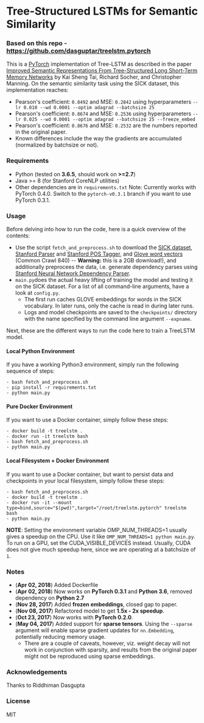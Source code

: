 # Tree-Structured LSTMs for Semantic Similarity

### Based on this repo - https://github.com/dasguptar/treelstm.pytorch

This is a [PyTorch](http://pytorch.org/) implementation of Tree-LSTM as described in the paper [Improved Semantic Representations From Tree-Structured Long Short-Term Memory Networks](http://arxiv.org/abs/1503.00075) by Kai Sheng Tai, Richard Socher, and Christopher Manning. On the semantic similarity task using the SICK dataset, this implementation reaches:
 - Pearson's coefficient: `0.8492` and MSE: `0.2842` using hyperparameters `--lr 0.010 --wd 0.0001 --optim adagrad --batchsize 25`
 - Pearson's coefficient: `0.8674` and MSE: `0.2536` using hyperparameters `--lr 0.025 --wd 0.0001 --optim adagrad --batchsize 25 --freeze_embed`
 - Pearson's coefficient: `0.8676` and MSE: `0.2532` are the numbers reported in the original paper.
 - Known differences include the way the gradients are accumulated (normalized by batchsize or not).

### Requirements
- Python (tested on **3.6.5**, should work on **>=2.7**)
- Java >= 8 (for Stanford CoreNLP utilities)
- Other dependencies are in `requirements.txt`
Note: Currently works with PyTorch 0.4.0. Switch to the `pytorch-v0.3.1` branch if you want to use PyTorch 0.3.1.

### Usage
Before delving into how to run the code, here is a quick overview of the contents:
 - Use the script `fetch_and_preprocess.sh` to download the [SICK dataset](http://alt.qcri.org/semeval2014/task1/index.php?id=data-and-tools), [Stanford Parser](http://nlp.stanford.edu/software/lex-parser.shtml) and [Stanford POS Tagger](http://nlp.stanford.edu/software/tagger.shtml), and [Glove word vectors](http://nlp.stanford.edu/projects/glove/) (Common Crawl 840) -- **Warning:** this is a 2GB download!), and additionally preprocees the data, i.e. generate dependency parses using [Stanford Neural Network Dependency Parser](http://nlp.stanford.edu/software/nndep.shtml).
 - `main.py`does the actual heavy lifting of training the model and testing it on the SICK dataset. For a list of all command-line arguments, have a look at `config.py`.
     - The first run caches GLOVE embeddings for words in the SICK vocabulary. In later runs, only the cache is read in during later runs.
     - Logs and model checkpoints are saved to the `checkpoints/` directory with the name specified by the command line argument `--expname`.

Next, these are the different ways to run the code here to train a TreeLSTM model.
#### Local Python Environment
If you have a working Python3 environment, simply run the following sequence of steps:
```
- bash fetch_and_preprocess.sh
- pip install -r requirements.txt
- python main.py
```
#### Pure Docker Environment
If you want to use a Docker container, simply follow these steps:
```
- docker build -t treelstm .
- docker run -it treelstm bash
- bash fetch_and_preprocess.sh
- python main.py
```
#### Local Filesystem + Docker Environment
If you want to use a Docker container, but want to persist data and checkpoints in your local filesystem, simply follow these steps:
```
- bash fetch_and_preprocess.sh
- docker build -t treelstm .
- docker run -it --mount type=bind,source="$(pwd)",target="/root/treelstm.pytorch" treelstm bash
- python main.py
```
**NOTE**: Setting the environment variable OMP_NUM_THREADS=1 usually gives a speedup on the CPU. Use it like `OMP_NUM_THREADS=1 python main.py`. To run on a GPU, set the CUDA_VISIBLE_DEVICES instead. Usually, CUDA does not give much speedup here, since we are operating at a batchsize of `1`.

### Notes
 - (**Apr 02, 2018**) Added Dockerfile
 - (**Apr 02, 2018**) Now works on **PyTorch 0.3.1** and **Python 3.6**, removed dependency on **Python 2.7**
 - (**Nov 28, 2017**) Added **frozen embeddings**, closed gap to paper.
 - (**Nov 08, 2017**) Refactored model to get **1.5x - 2x speedup**.
 - (**Oct 23, 2017**) Now works with **PyTorch 0.2.0**.
 - (**May 04, 2017**) Added support for **sparse tensors**. Using the `--sparse` argument will enable sparse gradient updates for `nn.Embedding`, potentially reducing memory usage.
     - There are a couple of caveats, however, viz. weight decay will not work in conjunction with sparsity, and results from the original paper might not be reproduced using sparse embeddings.

### Acknowledgements
Thanks to Riddhiman Dasgupta

### License
MIT
